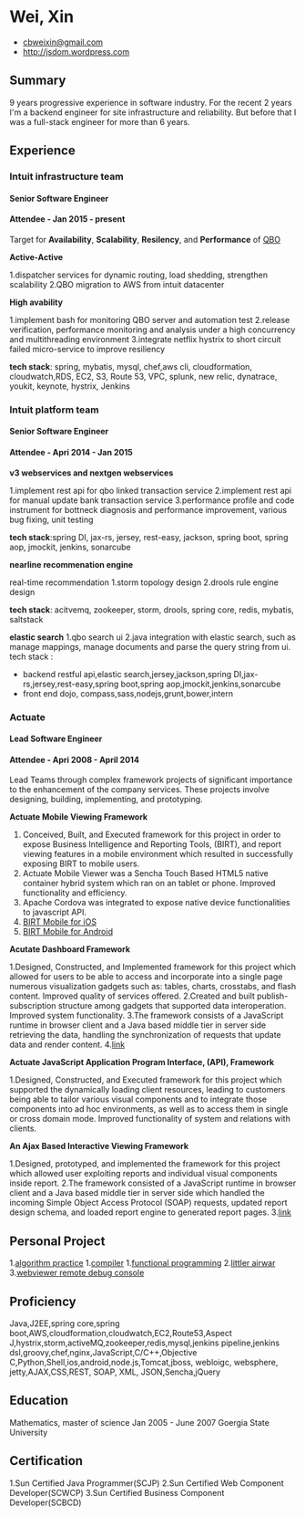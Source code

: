 # Wei, Xin

 * <cbweixin@gmail.com>
 * <http://jsdom.wordpress.com>

## Summary

9 years progressive experience in software industry. For the recent 2 years I'm a backend engineer for site infrastructure and reliability. But before that I was a full-stack engineer for more than 6 years. 

## Experience

### Intuit infrastructure team
#### Senior Software Engineer
#### Attendee - Jan 2015 - present

Target for **Availability**, **Scalability**, **Resilency**, and **Performance** of [QBO](https://quickbook.intuit.com)

**Active-Active**

1.dispatcher services for dynamic routing, load shedding, strengthen scalability
2.QBO migration to AWS from intuit datacenter

**High avability**

1.implement bash for monitoring QBO server and automation test
2.release verification, performance monitoring and analysis under a high concurrency and multithreading environment
3.integrate netflix hystrix to short circuit failed micro-service to improve resiliency

**tech stack**: spring, mybatis, mysql, chef,aws cli, cloudformation, cloudwatch,RDS, EC2, S3, Route 53, VPC,  splunk, new relic, dynatrace, youkit, keynote, hystrix, Jenkins


### Intuit platform team
#### Senior Software Engineer
#### Attendee - Apri 2014 - Jan 2015

**v3 webservices and nextgen webservices**

1.implement rest api for qbo linked transaction service
2.implement rest api for manual update bank transaction service
3.performance profile and code instrument for bottneck diagnosis and performance improvement,
various bug fixing, unit testing

**tech stack**:spring DI, jax-rs, jersey, rest-easy, jackson, spring boot, spring aop, jmockit, jenkins, sonarcube

**nearline recommenation engine**

real-time recommendation
1.storm topology design 
2.drools rule engine design

**tech stack**: acitvemq, zookeeper, storm, drools, spring core, redis, mybatis, saltstack

**elastic search**
1.qbo search ui
2.java integration with elastic search, such as manage mappings, manage documents and parse the query string from ui.
tech stack : 
* backend 
restful api,elastic search,jersey,jackson,spring DI,jax-rs,jersey,rest-easy,spring boot,spring aop,jmockit,jenkins,sonarcube
* front end
dojo, compass,sass,nodejs,grunt,bower,intern 


### Actuate
#### Lead Software Engineer
#### Attendee - Apri 2008 - April 2014

Lead Teams through complex framework projects of significant importance to the enhancement of the
company services. These projects involve designing, building, implementing, and prototyping.

**Actuate Mobile Viewing Framework**
1. Conceived, Built, and Executed framework for this project in order to expose Business
Intelligence and Reporting Tools, (BIRT), and report viewing features in a mobile environment
which resulted in successfully exposing BIRT to mobile users.
2. Actuate Mobile Viewer was a Sencha Touch Based HTML5 native container hybrid system
which ran on an tablet or phone. Improved functionality and efficiency.
3. Apache Cordova was integrated to expose native device functionalities to javascript API.
4. [BIRT Mobile for iOS](https://itunes.apple.com/us/app/birt-ihub-viewer-hd/id370914749?mt=8)
5. [BIRT Mobile for Android](https://play.google.com/store/apps/details?id=com.actuate.birt)

**Acutate Dashboard Framework**

1.Designed, Constructed, and Implemented framework for this project which allowed for users
to be able to access and incorporate into a single page numerous visualization gadgets such
as: tables, charts, crosstabs, and flash content. Improved quality of services offered.
2.Created and built publish-subscription structure among gadgets that supported data interoperation. Improved system functionality.
3.The framework consists of a JavaScript runtime in browser client and a Java based middle
tier in server side retrieving the data, handling the synchronization of requests that update
data and render content.
4.[link](http://www.slideshare.net/birtyguy/birt-360-dashboards)

**Actuate JavaScript Application Program Interface, (API), Framework**

1.Designed, Constructed, and Executed framework for this project which supported the
dynamically loading client resources, leading to customers being able to tailor various visual
components and to integrate those components into ad hoc environments, as well as to
access them in single or cross domain mode. Improved functionality of system and relations
with clients.


**An Ajax Based Interactive Viewing Framework**

1.Designed, prototyped, and implemented the framework for this project which allowed user
exploiting reports and individual visual components inside report.
2.The framework consisted of a JavaScript runtime in browser client and a Java based middle
tier in server side which handled the incoming Simple Object Access Protocol (SOAP)
requests, updated report design schema, and loaded report engine to generated report pages.
3.[link](http://www.slideshare.net/birtyguy/actuate-birt-interactive-viewer)

## Personal Project
1.[algorithm practice](https://github.com/cbweixin/webviewer/algorithm-practice)
1.[compiler](https://github.com/cbweixin/compiler)
1.[functional programming](https://github.com/cbweixin/functional_programming)
2.[littler airwar](https://github.com/cbweixin/little-airwar)
3.[webviewer remote debug console](https://github.com/cbweixin/webviewer-remote-console)

## Proficiency
Java,J2EE,spring core,spring boot,AWS,cloudformation,cloudwatch,EC2,Route53,Aspect J,hystrix,storm,activeMQ,zookeeper,redis,mysql,jenkins pipeline,jenkins dsl,groovy,chef,nginx,JavaScript,C/C++,Objective C,Python,Shell,ios,android,node.js,Tomcat,jboss, webloigc, websphere, jetty,AJAX,CSS,REST, SOAP, XML, JSON,Sencha,jQuery

## Education

Mathematics, master of science
Jan 2005 - June 2007
Goergia State University

## Certification
1.Sun Certified Java Programmer(SCJP)
2.Sun Certified Web Component Developer(SCWCP)
3.Sun Certified Business Component Developer(SCBCD)
